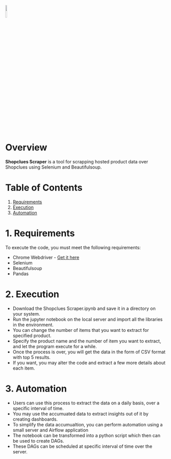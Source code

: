 <a href="https://github.com/insaid2018/automation-projects/tree/main/python-codes/shopclues-scraper"><img width=10% src="https://raw.githubusercontent.com/insaid2018/automation-projects/main/python-codes/shopclues-scraper/images/logo.png"></a>


# Overview
**Shopclues Scraper** is a tool for scrapping hosted product data over Shopclues using Selenium and Beautifulsoup.

# Table of Contents
1. [Requirements](#Section1)<br>
2. [Execution](#Section2)<br>
3. [Automation](#Section3)<br>

<a name=Section1></a>
# 1. Requirements

To execute the code, you must meet the following requirements:

- Chrome Webdriver - <a href="https://chromedriver.chromium.org/downloads">Get it here</a>
- Selenium
- Beautifulsoup
- Pandas

<a name=Section2></a>
# 2. Execution

- Download the Shopclues Scraper.ipynb and save it in a directory on your system.
- Run the jupyter notebook on the local server and import all the libraries in the environment.
- You can change the number of items that you want to extract for specified product.
- Specify the product name and the number of item you want to extract, and let the program execute for a while.
- Once the process is over, you will get the data in the form of CSV format with top 5 results.
- If you want, you may alter the code and extract a few more details about each item.


<a name=Section3></a>
# 3. Automation

- Users can use this process to extract the data on a daily basis, over a specific interval of time.
- You may use the accumuated data to extract insights out of it by creating dashboards.
- To simplify the data accumualtion, you can perform automation using a small server and Airflow application
- The notebook can be transformed into a python script which then can be used to create DAGs.
- These DAGs can be scheduled at specific interval of time over the server.
